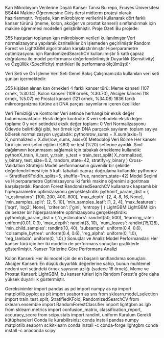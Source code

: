 Kan Mikrobiyom Verilerine Dayalı Kanser Tanısı
Bu repo, Erciyes Üniversitesi BS444 Makine Öğrenmesine Giriş dersi midterm projesi olarak hazırlanmıştır. Projede, kan mikrobiyom verilerini kullanarak dört farklı kanser türünü (meme, kolon, akciğer ve prostat kanseri) sınıflandırmak için makine öğrenmesi modelleri geliştirilmiştir.
Proje Özeti
Bu projede:

355 hastadan toplanan kan mikrobiyom verileri kullanılmıştır
Veri normalizasyonu yapılarak öznitelikler ön işlemeden geçirilmiştir
Random Forest ve LightGBM algoritmaları karşılaştırılmıştır
Hiperparametre optimizasyonu için RandomizedSearchCV kullanılmıştır
5 katlı çapraz doğrulama ile model performansı değerlendirilmiştir
Duyarlılık (Sensitivity) ve Özgüllük (Specificity) metrikleri ile performans ölçülmüştür

Veri Seti ve Ön İşleme
Veri Seti Genel Bakış
Çalışmamızda kullanılan veri seti şunları içermektedir:

355 kişiden alınan kan örnekleri
4 farklı kanser türü: Meme kanseri (107 örnek, %30.14), Kolon kanseri (109 örnek, %30.70), Akciğer kanseri (18 örnek, %5.07) ve Prostat kanseri (121 örnek, %34.08)
1836 farklı mikroorganizma türüne ait DNA parçası sayımlarını içeren özellikler

Veri Temizliği ve Kontroller
Veri setinde herhangi bir eksik değer bulunmamaktadır:
Eksik değer kontrolü:
X veri setindeki eksik değer toplamı: 0
y veri setindeki eksik değer toplamı: 0
Veri Normalizasyonu
Ödevde belirtildiği gibi, her örnek için DNA parçacık sayılarını toplam sayıya bölerek normalizasyon uyguladık:
pythonrow_sums = X.sum(axis=1)
X_normalized = X.div(row_sums, axis=0)
Metodoloji
Veri Bölme
Her kanser türü için veri setini eğitim (%80) ve test (%20) setlerine ayırdık. Sınıf dağılımının korunmasını sağlamak için tabakalı örnekleme kullandık:
pythonX_train, X_test, y_train, y_test = train_test_split(
    X_normalized, y_binary, test_size=0.2, random_state=42, stratify=y_binary
)
Cross-Validation Stratejisi
Model performansının güvenilir bir şekilde değerlendirilmesi için 5 katlı tabakalı çapraz doğrulama kullandık:
pythoncv = StratifiedKFold(n_splits=5, shuffle=True, random_state=42)
Model Seçimi ve Hiperparametre Optimizasyonu
İki farklı makine öğrenimi algoritması karşılaştırdık:
Random Forest
RandomizedSearchCV kullanarak kapsamlı bir hiperparametre optimizasyonu gerçekleştirdik:
pythonrf_param_dist = {
    'n_estimators': [100, 200, 400, 800],
    'max_depth': [2, 4, 8, 16, None],
    'min_samples_split': [2, 5, 10],
    'min_samples_leaf': [1, 2, 4],
    'max_features': ['sqrt', 'log2', None],
    'criterion': ['gini', 'entropy']
}
LightGBM
LightGBM için de benzer bir hiperparametre optimizasyonu gerçekleştirdik:
pythonlgb_param_dist = {
    'n_estimators': randint(50, 500),
    'learning_rate': uniform(0.01, 0.3),
    'max_depth': randint(3, 10),
    'num_leaves': randint(15,128),
    'min_child_samples': randint(10, 40),
    'subsample': uniform(0.4, 0.6),  
    'colsample_bytree': uniform(0.4, 0.6), 
    'reg_alpha': uniform(0, 1.0),
    'reg_lambda': uniform(0, 1.0)
}
Sonuçlar ve Analiz
Model Performansları
Her kanser türü için her iki modelin de performans sonuçları grafiklerle gösterilmiştir.
Kanser Türlerine Göre Performans Analizi

Kolon Kanseri: Her iki model için de en başarılı sınıflandırma sonuçları.
Akciğer Kanseri: En düşük duyarlılık değerlerine sahip, bunun muhtemel nedeni veri setindeki örnek sayısının azlığı (sadece 18 örnek).
Meme ve Prostat Kanseri: LightGBM, bu kanser türleri için Random Forest'a göre daha yüksek duyarlılık göstermiştir.

Gereksinimler
import pandas as pd
import numpy as np
import matplotlib.pyplot as plt
import seaborn as sns
from sklearn.model_selection import train_test_split, StratifiedKFold, RandomizedSearchCV
from sklearn.ensemble import RandomForestClassifier
import lightgbm as lgb
from sklearn.metrics import confusion_matrix, classification_report, accuracy_score
from scipy.stats import randint, uniform
Kurulum
Gerekli kütüphaneleri Conda ile kurabilirsiniz:
conda install pandas numpy matplotlib seaborn scikit-learn
conda install -c conda-forge lightgbm
conda install -c anaconda scipy
